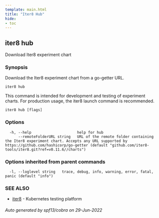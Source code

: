 ```yaml
---
template: main.html
title: "Iter8 Hub"
hide:
- toc
---
```

## iter8 hub

Download Iter8 experiment chart

### Synopsis


Download the Iter8 experiment chart from a go-getter URL.

	iter8 hub

This command is intended for development and testing of experiment charts. For production usage, the iter8 launch command is recommended.


```
iter8 hub [flags]
```

### Options

```
  -h, --help                     help for hub
      --remoteFolderURL string   URL of the remote folder containing the Iter8 experiment chart. Accepts any URL supported by https://github.com/hashicorp/go-getter (default "github.com/iter8-tools/iter8.git?ref=v0.11.6//charts")
```

### Options inherited from parent commands

```
  -l, --loglevel string   trace, debug, info, warning, error, fatal, panic (default "info")
```

### SEE ALSO

* [iter8](iter8.md)	 - Kubernetes testing platform

###### Auto generated by spf13/cobra on 29-Jun-2022
